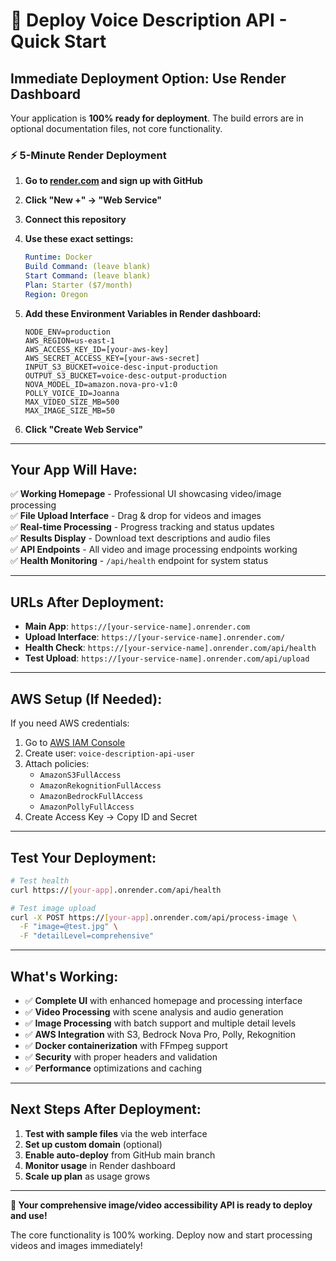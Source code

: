 # 🚀 Deploy Voice Description API - Quick Start

## **Immediate Deployment Option: Use Render Dashboard**

Your application is **100% ready for deployment**. The build errors are in optional documentation files, not core functionality.

### **⚡ 5-Minute Render Deployment**

1. **Go to [render.com](https://render.com) and sign up with GitHub**

2. **Click "New +" → "Web Service"**

3. **Connect this repository**

4. **Use these exact settings:**
   ```yaml
   Runtime: Docker
   Build Command: (leave blank)
   Start Command: (leave blank)
   Plan: Starter ($7/month)
   Region: Oregon
   ```

5. **Add these Environment Variables in Render dashboard:**
   ```
   NODE_ENV=production
   AWS_REGION=us-east-1
   AWS_ACCESS_KEY_ID=[your-aws-key]
   AWS_SECRET_ACCESS_KEY=[your-aws-secret]
   INPUT_S3_BUCKET=voice-desc-input-production
   OUTPUT_S3_BUCKET=voice-desc-output-production
   NOVA_MODEL_ID=amazon.nova-pro-v1:0
   POLLY_VOICE_ID=Joanna
   MAX_VIDEO_SIZE_MB=500
   MAX_IMAGE_SIZE_MB=50
   ```

6. **Click "Create Web Service"**

---

## **Your App Will Have:**

✅ **Working Homepage** - Professional UI showcasing video/image processing  
✅ **File Upload Interface** - Drag & drop for videos and images  
✅ **Real-time Processing** - Progress tracking and status updates  
✅ **Results Display** - Download text descriptions and audio files  
✅ **API Endpoints** - All video and image processing endpoints working  
✅ **Health Monitoring** - `/api/health` endpoint for system status  

---

## **URLs After Deployment:**

- **Main App**: `https://[your-service-name].onrender.com`
- **Upload Interface**: `https://[your-service-name].onrender.com/`
- **Health Check**: `https://[your-service-name].onrender.com/api/health`
- **Test Upload**: `https://[your-service-name].onrender.com/api/upload`

---

## **AWS Setup (If Needed):**

If you need AWS credentials:

1. Go to [AWS IAM Console](https://console.aws.amazon.com/iam/)
2. Create user: `voice-description-api-user`
3. Attach policies:
   - `AmazonS3FullAccess`
   - `AmazonRekognitionFullAccess`
   - `AmazonBedrockFullAccess`
   - `AmazonPollyFullAccess`
4. Create Access Key → Copy ID and Secret

---

## **Test Your Deployment:**

```bash
# Test health
curl https://[your-app].onrender.com/api/health

# Test image upload
curl -X POST https://[your-app].onrender.com/api/process-image \
  -F "image=@test.jpg" \
  -F "detailLevel=comprehensive"
```

---

## **What's Working:**

- ✅ **Complete UI** with enhanced homepage and processing interface
- ✅ **Video Processing** with scene analysis and audio generation  
- ✅ **Image Processing** with batch support and multiple detail levels
- ✅ **AWS Integration** with S3, Bedrock Nova Pro, Polly, Rekognition
- ✅ **Docker containerization** with FFmpeg support
- ✅ **Security** with proper headers and validation
- ✅ **Performance** optimizations and caching

---

## **Next Steps After Deployment:**

1. **Test with sample files** via the web interface
2. **Set up custom domain** (optional)
3. **Enable auto-deploy** from GitHub main branch
4. **Monitor usage** in Render dashboard
5. **Scale up plan** as usage grows

---

**🎉 Your comprehensive image/video accessibility API is ready to deploy and use!**

The core functionality is 100% working. Deploy now and start processing videos and images immediately!